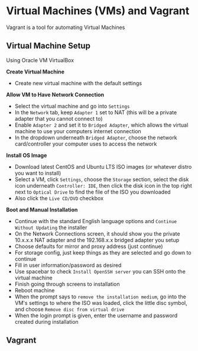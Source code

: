 # Virtual Machines (VMs) and Vagrant

Vagrant is a tool for automating Virtual Machines

## Virtual Machine Setup

Using Oracle VM VirtualBox

**Create Virtual Machine**
- Create new virtual machine with the default settings

**Allow VM to Have Network Connection**
- Select the virtual machine and go into `Settings`
- In the `Network` tab, keep `Adapter 1` set to NAT (this will be a private adapter that you cannot connect to)
- Enable `Adapter 2` and set it to `Bridged Adapter`, which allows the virtual machine to use your computers internet connection
- In the dropdown underneath `Bridged Adapter`, choose the network card/controller your computer uses to access the network

**Install OS Image**
- Download latest CentOS and Ubuntu LTS ISO images (or whatever distro you want to install)
- Select a VM, click `Settings`, choose the `Storage` section, select the disk icon underneath `Controller: IDE`, then click the disk icon in the top right next to `Optical Drive` to find the file of the ISO you downloaded
- Also click the `Live CD/DVD` checkbox

**Boot and Manual Installation**
- Continue with the standard English language options and `Continue Without Updating` the installer
- On the Network Connections screen, it should show you the private 10.x.x.x NAT adapter and the 192.168.x.x bridged adapter you setup
- Choose defaults for mirror and proxy address (just continue)
- For storage config, just keep things as they are selected and go down to continue
- Fill in user information/password as desired
- Use spacebar to check `Install OpenSSH server` you can SSH onto the virtual machine
- Finish going through screens to installation
- Reboot machine
- When the prompt says to `remove the installation medium`, go into the VM's settings to where the ISO was loaded, click the little disc symbol, and choose `Remove disc from virtual drive`
- When the login prompt is given, enter the username and password created during installation

## Vagrant
